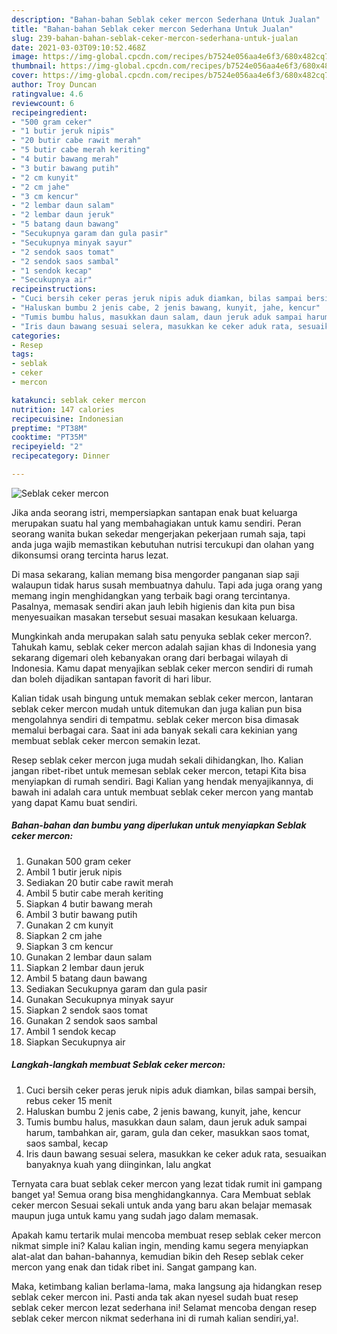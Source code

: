 ```yaml
---
description: "Bahan-bahan Seblak ceker mercon Sederhana Untuk Jualan"
title: "Bahan-bahan Seblak ceker mercon Sederhana Untuk Jualan"
slug: 239-bahan-bahan-seblak-ceker-mercon-sederhana-untuk-jualan
date: 2021-03-03T09:10:52.468Z
image: https://img-global.cpcdn.com/recipes/b7524e056aa4e6f3/680x482cq70/seblak-ceker-mercon-foto-resep-utama.jpg
thumbnail: https://img-global.cpcdn.com/recipes/b7524e056aa4e6f3/680x482cq70/seblak-ceker-mercon-foto-resep-utama.jpg
cover: https://img-global.cpcdn.com/recipes/b7524e056aa4e6f3/680x482cq70/seblak-ceker-mercon-foto-resep-utama.jpg
author: Troy Duncan
ratingvalue: 4.6
reviewcount: 6
recipeingredient:
- "500 gram ceker"
- "1 butir jeruk nipis"
- "20 butir cabe rawit merah"
- "5 butir cabe merah keriting"
- "4 butir bawang merah"
- "3 butir bawang putih"
- "2 cm kunyit"
- "2 cm jahe"
- "3 cm kencur"
- "2 lembar daun salam"
- "2 lembar daun jeruk"
- "5 batang daun bawang"
- "Secukupnya garam dan gula pasir"
- "Secukupnya minyak sayur"
- "2 sendok saos tomat"
- "2 sendok saos sambal"
- "1 sendok kecap"
- "Secukupnya air"
recipeinstructions:
- "Cuci bersih ceker peras jeruk nipis aduk diamkan, bilas sampai bersih, rebus ceker 15 menit"
- "Haluskan bumbu 2 jenis cabe, 2 jenis bawang, kunyit, jahe, kencur"
- "Tumis bumbu halus, masukkan daun salam, daun jeruk aduk sampai harum, tambahkan air, garam, gula dan ceker, masukkan saos tomat, saos sambal, kecap"
- "Iris daun bawang sesuai selera, masukkan ke ceker aduk rata, sesuaikan banyaknya kuah yang diinginkan, lalu angkat"
categories:
- Resep
tags:
- seblak
- ceker
- mercon

katakunci: seblak ceker mercon 
nutrition: 147 calories
recipecuisine: Indonesian
preptime: "PT38M"
cooktime: "PT35M"
recipeyield: "2"
recipecategory: Dinner

---
```



![Seblak ceker mercon](https://img-global.cpcdn.com/recipes/b7524e056aa4e6f3/680x482cq70/seblak-ceker-mercon-foto-resep-utama.jpg)

Jika anda seorang istri, mempersiapkan santapan enak buat keluarga merupakan suatu hal yang membahagiakan untuk kamu sendiri. Peran seorang  wanita bukan sekedar mengerjakan pekerjaan rumah saja, tapi anda juga wajib memastikan kebutuhan nutrisi tercukupi dan olahan yang dikonsumsi orang tercinta harus lezat.

Di masa  sekarang, kalian memang bisa mengorder panganan siap saji walaupun tidak harus susah membuatnya dahulu. Tapi ada juga orang yang memang ingin menghidangkan yang terbaik bagi orang tercintanya. Pasalnya, memasak sendiri akan jauh lebih higienis dan kita pun bisa menyesuaikan masakan tersebut sesuai masakan kesukaan keluarga. 



Mungkinkah anda merupakan salah satu penyuka seblak ceker mercon?. Tahukah kamu, seblak ceker mercon adalah sajian khas di Indonesia yang sekarang digemari oleh kebanyakan orang dari berbagai wilayah di Indonesia. Kamu dapat menyajikan seblak ceker mercon sendiri di rumah dan boleh dijadikan santapan favorit di hari libur.

Kalian tidak usah bingung untuk memakan seblak ceker mercon, lantaran seblak ceker mercon mudah untuk ditemukan dan juga kalian pun bisa mengolahnya sendiri di tempatmu. seblak ceker mercon bisa dimasak memalui berbagai cara. Saat ini ada banyak sekali cara kekinian yang membuat seblak ceker mercon semakin lezat.

Resep seblak ceker mercon juga mudah sekali dihidangkan, lho. Kalian jangan ribet-ribet untuk memesan seblak ceker mercon, tetapi Kita bisa menyiapkan di rumah sendiri. Bagi Kalian yang hendak menyajikannya, di bawah ini adalah cara untuk membuat seblak ceker mercon yang mantab yang dapat Kamu buat sendiri.

<!--inarticleads1-->

##### Bahan-bahan dan bumbu yang diperlukan untuk menyiapkan Seblak ceker mercon:

1. Gunakan 500 gram ceker
1. Ambil 1 butir jeruk nipis
1. Sediakan 20 butir cabe rawit merah
1. Ambil 5 butir cabe merah keriting
1. Siapkan 4 butir bawang merah
1. Ambil 3 butir bawang putih
1. Gunakan 2 cm kunyit
1. Siapkan 2 cm jahe
1. Siapkan 3 cm kencur
1. Gunakan 2 lembar daun salam
1. Siapkan 2 lembar daun jeruk
1. Ambil 5 batang daun bawang
1. Sediakan Secukupnya garam dan gula pasir
1. Gunakan Secukupnya minyak sayur
1. Siapkan 2 sendok saos tomat
1. Gunakan 2 sendok saos sambal
1. Ambil 1 sendok kecap
1. Siapkan Secukupnya air




<!--inarticleads2-->

##### Langkah-langkah membuat Seblak ceker mercon:

1. Cuci bersih ceker peras jeruk nipis aduk diamkan, bilas sampai bersih, rebus ceker 15 menit
1. Haluskan bumbu 2 jenis cabe, 2 jenis bawang, kunyit, jahe, kencur
1. Tumis bumbu halus, masukkan daun salam, daun jeruk aduk sampai harum, tambahkan air, garam, gula dan ceker, masukkan saos tomat, saos sambal, kecap
1. Iris daun bawang sesuai selera, masukkan ke ceker aduk rata, sesuaikan banyaknya kuah yang diinginkan, lalu angkat




Ternyata cara buat seblak ceker mercon yang lezat tidak rumit ini gampang banget ya! Semua orang bisa menghidangkannya. Cara Membuat seblak ceker mercon Sesuai sekali untuk anda yang baru akan belajar memasak maupun juga untuk kamu yang sudah jago dalam memasak.

Apakah kamu tertarik mulai mencoba membuat resep seblak ceker mercon nikmat simple ini? Kalau kalian ingin, mending kamu segera menyiapkan alat-alat dan bahan-bahannya, kemudian bikin deh Resep seblak ceker mercon yang enak dan tidak ribet ini. Sangat gampang kan. 

Maka, ketimbang kalian berlama-lama, maka langsung aja hidangkan resep seblak ceker mercon ini. Pasti anda tak akan nyesel sudah buat resep seblak ceker mercon lezat sederhana ini! Selamat mencoba dengan resep seblak ceker mercon nikmat sederhana ini di rumah kalian sendiri,ya!.


